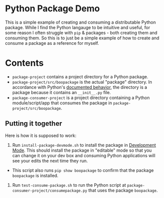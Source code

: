 # Python Package Demo
This is a simple example of creating and consuming a distributable Python package. While I find the Python langauge to be intuitive and useful, for some reason I often struggle with `pip` & packages - both creating them and consuming them. So this is to just be a simple example of how to create and consume a package as a reference for myself.

# Contents #
* `package-project` contains a project directory for a Python package. 
* `package-project/src/boopackage` is the actual "package" directory. In accordance with Python's [documented behavior](https://docs.python.org/2.7/tutorial/modules.html#tut-packages), the directory is a package because it contains an `__init__.py` file.
* `package-consumer-project` is a project directory containing a Python module/script/app that consumes the package in `package-project/src/boopackage`.

## Putting it together ##
Here is how it is supposed to work:

1. Run `install-package-devmode.sh` to install the package in [Development Mode](https://packaging.python.org/distributing/#working-in-development-mode). This should install the package in "editable" mode so that you can change it on your dev box and consuming Python applications will see your edits the next time they run.  
 * This script also runs `pip show boopackage` to confirm that the package `boopackage` is installed.
1. Run `test-consume-package.sh` to run the Python script at `package-consumer-project/consumepackage.py` that uses the package `boopackage`.



